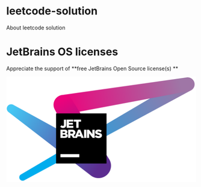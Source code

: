 # leetcode-solution
About leetcode solution

# JetBrains OS licenses

Appreciate the support of **free JetBrains Open Source license(s) **
<div align="center">
    <a href="https://www.jetbrains.com/?from=macos">
    	<img src="https://raw.githubusercontent.com/451846939/resources/master/JetBrains/jetbrains-variant-4.png">  
    </a>
</div>
